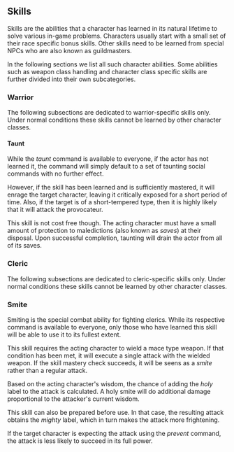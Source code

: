## Skills ######################################################################

Skills are the abilities that a character has learned in its natural lifetime
to solve various in-game problems. Characters usually start with a small set of
their race specific bonus skills. Other skills need to be learned from special
NPCs who are also known as guildmasters.

In the following sections we list all such character abilities. Some abilities
such as weapon class handling and character class specific skills are further
divided into their own subcategories.


### Warrior ####################################################################

The following subsections are dedicated to warrior-specific skills only. Under
normal conditions these skills cannot be learned by other character classes.


#### Taunt #####################################################################

While the _taunt_ command is available to everyone, if the actor has not learned
it, the command will simply default to a set of taunting social commands with
no further effect.

However, if the skill has been learned and is sufficiently mastered, it will
enrage the target character, leaving it critically exposed for a short period of
time. Also, if the target is of a short-tempered type, then it is highly likely
that it will attack the provocateur.

This skill is not cost free though. The acting character must have a small
amount of protection to maledictions (also known as _saves_) at their disposal.
Upon successful completion, taunting will drain the actor from all of its saves.


### Cleric #####################################################################

The following subsections are dedicated to cleric-specific skills only. Under
normal conditions these skills cannot be learned by other character classes.


### Smite ######################################################################

Smiting is the special combat ability for fighting clerics. While its respective
command is available to everyone, only those who have learned this skill will be
able to use it to its fullest extent.

This skill requires the acting character to wield a mace type weapon. If that
condition has been met, it will execute a single attack with the wielded weapon.
If the skill mastery check succeeds, it will be seens as a _smite_ rather than
a regular attack.

Based on the acting character's wisdom, the chance of adding the _holy_ label to
the attack is calculated. A holy smite will do additional damage proportional to
the attacker's current wisdom.

This skill can also be prepared before use. In that case, the resulting attack
obtains the _mighty_ label, which in turn makes the attack more frightening.

If the target character is expecting the attack using the _prevent_ command, the
attack is less likely to succeed in its full power.
